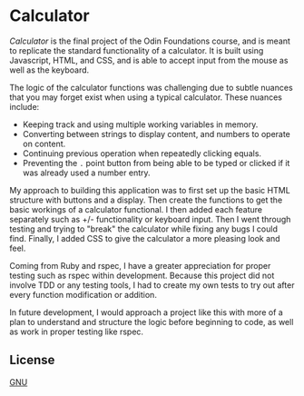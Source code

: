 # Calculator

*Calculator* is the final project of the Odin Foundations course, and is meant to replicate the standard functionality of a calculator. It is built using Javascript, HTML, and CSS, and is able to accept input from the mouse as well as the keyboard.

The logic of the calculator functions was challenging due to subtle nuances that you may forget exist when using a typical calculator. These nuances include:

- Keeping track and using multiple working variables in memory.
- Converting between strings to display content, and numbers to operate on content.
- Continuing previous operation when repeatedly clicking equals.
- Preventing the `.` point button from being able to be typed or clicked if it was already used a number entry.

My approach to building this application was to first set up the basic HTML structure with buttons and a display. Then create the functions to get the basic workings of a calculator functional. I then added each feature separately such as +/- functionality or keyboard input. Then I went through testing and trying to "break" the calculator while fixing any bugs I could find. Finally, I added CSS to give the calculator a more pleasing look and feel.

Coming from Ruby and rspec, I have a greater appreciation for proper testing such as rspec within development. Because this project did not involve TDD or any testing tools, I had to create my own tests to try out after every function modification or addition. 

In future development, I would approach a project like this with more of a plan to understand and structure the logic before beginning to code, as well as work in proper testing like rspec.

## License

[GNU](https://choosealicense.com/licenses/gpl-3.0/)

